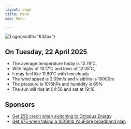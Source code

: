 ```yaml
---
layout: page
title: Menu
seo: Menu

---
```


![Logo](/images/logo.jpg){:width="832px"}

<!-- weather_marker starts -->
## On Tuesday, 22 April 2025

- The average temperature today is 12.76˚C,
- With highs of 13.17˚C and lows of 12.05˚C,
- It may feel like 11.89˚C with few clouds
- The wind speed is 3.09m/s and visibility is 10000m
- The pressure is 1016hPa and humidity is 69%
- The sun will rise at 04:56 and set at 19:16

<!-- weather_marker ends -->

## Sponsors

- [Get £50 credit when switching to Octopus Energy](https://bit.ly/3oD1nnS)
- [Get £75 when taking a 1000mb YouFibre broadband plan](https://aklam.io/91zWhU?)
